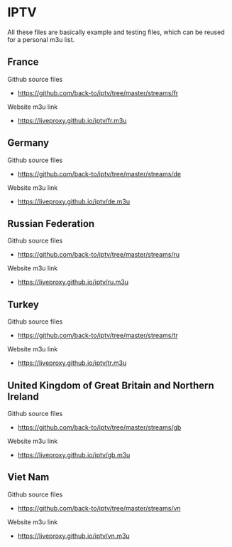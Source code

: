 # IPTV

All these files are basically example and testing files,
which can be reused for a personal m3u list.

## France

Github source files
- https://github.com/back-to/iptv/tree/master/streams/fr

Website m3u link
- https://liveproxy.github.io/iptv/fr.m3u

## Germany

Github source files
- https://github.com/back-to/iptv/tree/master/streams/de

Website m3u link
- https://liveproxy.github.io/iptv/de.m3u

## Russian Federation

Github source files
- https://github.com/back-to/iptv/tree/master/streams/ru

Website m3u link
- https://liveproxy.github.io/iptv/ru.m3u

## Turkey

Github source files
- https://github.com/back-to/iptv/tree/master/streams/tr

Website m3u link
- https://liveproxy.github.io/iptv/tr.m3u

## United Kingdom of Great Britain and Northern Ireland

Github source files
- https://github.com/back-to/iptv/tree/master/streams/gb

Website m3u link
- https://liveproxy.github.io/iptv/gb.m3u

## Viet Nam

Github source files
- https://github.com/back-to/iptv/tree/master/streams/vn

Website m3u link
- https://liveproxy.github.io/iptv/vn.m3u
